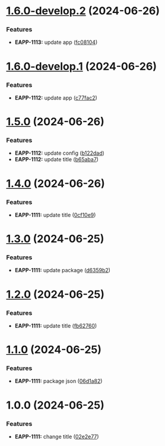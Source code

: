 # [1.6.0-develop.2](https://github.com/pvega95/semantic-release-app/compare/v1.6.0-develop.1...v1.6.0-develop.2) (2024-06-26)


### Features

* **EAPP-1113:** update app ([fc08104](https://github.com/pvega95/semantic-release-app/commit/fc081049cac7e6d39dbe7fc2db3e6366e3879570))

# [1.6.0-develop.1](https://github.com/pvega95/semantic-release-app/compare/v1.5.0...v1.6.0-develop.1) (2024-06-26)


### Features

* **EAPP-1112:** update app ([c77fac2](https://github.com/pvega95/semantic-release-app/commit/c77fac24caa4bb8a3c87abecc292246efc8cffdd))

# [1.5.0](https://github.com/pvega95/semantic-release-app/compare/v1.4.0...v1.5.0) (2024-06-26)


### Features

* **EAPP-1112:** update config ([b122dad](https://github.com/pvega95/semantic-release-app/commit/b122dadd27414561ff688495ff059779699a9e34))
* **EAPP-1112:** update title ([b65aba7](https://github.com/pvega95/semantic-release-app/commit/b65aba73e81beb05d2005b61f82d6041fc453758))

# [1.4.0](https://github.com/pvega95/semantic-release-app/compare/v1.3.0...v1.4.0) (2024-06-26)


### Features

* **EAPP-1111:** update title ([0cf10e9](https://github.com/pvega95/semantic-release-app/commit/0cf10e9333797352cce6538bba93dfe4976f36ff))

# [1.3.0](https://github.com/pvega95/semantic-release-app/compare/v1.2.0...v1.3.0) (2024-06-25)


### Features

* **EAPP-1111:** update package ([d6359b2](https://github.com/pvega95/semantic-release-app/commit/d6359b21b88b62e64ca672a9e2b1e592699c719e))

# [1.2.0](https://github.com/pvega95/semantic-release-app/compare/v1.1.0...v1.2.0) (2024-06-25)


### Features

* **EAPP-1111:** update title ([fb62760](https://github.com/pvega95/semantic-release-app/commit/fb62760d29a624c6b15bf06263d3e667c637f119))

# [1.1.0](https://github.com/pvega95/semantic-release-app/compare/v1.0.0...v1.1.0) (2024-06-25)


### Features

* **EAPP-1111:** package json ([06d1a82](https://github.com/pvega95/semantic-release-app/commit/06d1a8288a0803c9c66438c9b4faf0f3fcb70974))

# 1.0.0 (2024-06-25)


### Features

* **EAPP-1111:** change title ([02e2e77](https://github.com/pvega95/semantic-release-app/commit/02e2e776dcde601fe6b47421fb73d51535a6e368))

